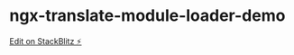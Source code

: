 # ngx-translate-module-loader-demo

[Edit on StackBlitz ⚡️](https://stackblitz.com/edit/ngx-translate-module-loader-demo)